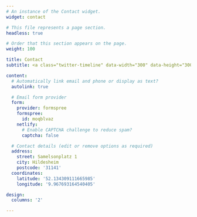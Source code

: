 ```yaml
---
# An instance of the Contact widget.
widget: contact

# This file represents a page section.
headless: true

# Order that this section appears on the page.
weight: 100

title: Contact
subtitle: <a class="twitter-timeline" data-width="300" data-height="300" data-theme="light" href="https://twitter.com/Abdhakmeh?ref_src=twsrc%5Etfw">Tweets by Abdhakmeh</a> <script async src="https://platform.twitter.com/widgets.js" charset="utf-8"></script> 

content:
  # Automatically link email and phone or display as text?
  autolink: true

  # Email form provider
  form:
    provider: formspree
    formspree:
      id: moqblvaz
    netlify:
      # Enable CAPTCHA challenge to reduce spam?
      captcha: false

  # Contact details (edit or remove options as required)
  address:
    street: Samelsonplatz 1
    city: Hildesheim
    postcode: '31141'
  coordinates:
    latitude: '52.134309111665985'
    longitude: '9.967693164540405'

design:
  columns: '2'

---
```

